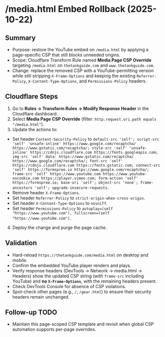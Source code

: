 # /media.html Embed Rollback (2025-10-22)

## Summary
- Purpose: restore the YouTube embed on `/media.html` by applying a page-specific CSP that still blocks unneeded origins.
- Scope: Cloudflare Transform Rule named **Media Page CSP Override** targeting `/media.html` on `thetankguide.com` and `www.thetankguide.com`.
- Change: replace the removed CSP with a YouTube-permitting version while still stripping `X-Frame-Options` and keeping the existing `Referrer-Policy`, `X-Content-Type-Options`, and `Permissions-Policy` headers.

## Cloudflare Steps
1. Go to **Rules → Transform Rules → Modify Response Header** in the Cloudflare dashboard.
2. Select **Media Page CSP Override** (filter: `http.request.uri.path equals "/media.html"`).
3. Update the actions to:
  - Set header `Content-Security-Policy` to `default-src 'self'; script-src 'self' 'unsafe-inline' https://www.google.com/recaptcha/ https://www.gstatic.com/recaptcha/; style-src 'self' 'unsafe-inline' https://cdnjs.cloudflare.com https://fonts.googleapis.com; img-src 'self' data: https://www.gstatic.com/recaptcha/ https://www.google.com/recaptcha/; font-src 'self' https://cdnjs.cloudflare.com https://fonts.gstatic.com; connect-src 'self' https://formspree.io https://www.google.com/recaptcha/; frame-src 'self' https://www.youtube.com https://www.youtube-nocookie.com https://player.vimeo.com; form-action 'self' https://formspree.io; base-uri 'self'; object-src 'none'; frame-ancestors 'self'; upgrade-insecure-requests`.
   - Remove header `X-Frame-Options`.
   - Set header `Referrer-Policy` to `strict-origin-when-cross-origin`.
   - Set header `X-Content-Type-Options` to `nosniff`.
   - Set header `Permissions-Policy` to `autoplay=(self "https://www.youtube.com"), fullscreen=(self "https://www.youtube.com")`.
4. Deploy the change and purge the page cache.

## Validation
- Hard-reload `https://thetankguide.com/media.html` on desktop and mobile.
- Confirm the embedded YouTube player renders and plays.
- Verify response headers (DevTools → Network → media.html → Headers) show the updated CSP string (with `frame-src` including YouTube) and **no `X-Frame-Options`**, with the remaining headers present.
- Check DevTools Console for absence of CSP violations.
- Spot-check other pages (e.g., `/`, `/gear.html`) to ensure their security headers remain unchanged.

## Follow-up TODO
- Maintain this page-scoped CSP template and revisit when global CSP automation supports per-page overrides.

